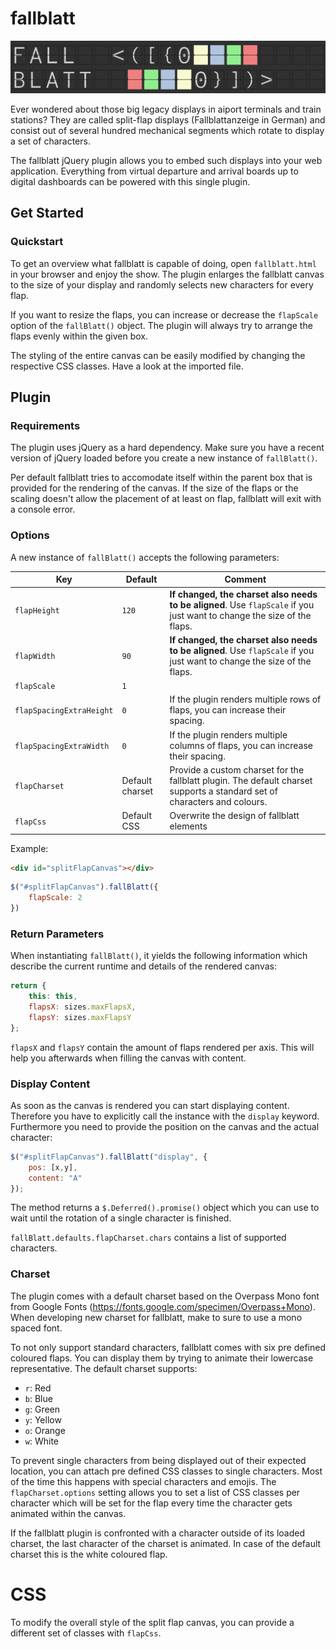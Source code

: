 # fallblatt

![fallblatt base](img/fallblatt_base.png)

Ever wondered about those big legacy displays in aiport terminals and train stations? They are called split-flap displays (Fallblattanzeige in German) and consist out of several hundred mechanical segments which rotate to display a set of characters.

The fallblatt jQuery plugin allows you to embed such displays into your web application. Everything from virtual departure and arrival boards up to digital dashboards can be powered with this single plugin.

## Get Started
### Quickstart

To get an overview what fallblatt is capable of doing, open `fallblatt.html` in your browser and enjoy the show. The plugin enlarges the fallblatt canvas to the size of your display and randomly selects new characters for every flap.

If you want to resize the flaps, you can increase or decrease the `flapScale` option of the `fallBlatt()` object. The plugin will always try to arrange the flaps evenly within the given box.

The styling of the entire canvas can be easily modified by changing the respective CSS classes. Have a look at the imported file.

## Plugin
### Requirements

The plugin uses jQuery as a hard dependency. Make sure you have a recent version of jQuery loaded before you create a new instance of `fallBlatt()`.

Per default fallblatt tries to accomodate itself within the parent box that is provided for the rendering of the canvas. If the size of the flaps or the scaling doesn't allow the placement of at least on flap, fallblatt will exit with a console error.

### Options

A new instance of `fallBlatt()` accepts the following parameters:

Key | Default | Comment
--- | --- | ---
`flapHeight` | `120` | **If changed, the charset also needs to be aligned**. Use `flapScale` if you just want to change the size of the flaps. 
`flapWidth` | `90` | **If changed, the charset also needs to be aligned**. Use `flapScale` if you just want to change the size of the flaps.
`flapScale` | `1` | 
`flapSpacingExtraHeight` | `0` | If the plugin renders multiple rows of flaps, you can increase their spacing.
`flapSpacingExtraWidth` | `0` | If the plugin renders multiple columns of flaps, you can increase their spacing.
`flapCharset` | Default charset | Provide a custom charset for the fallblatt plugin. The default charset supports a standard set of characters and colours.
`flapCss` | Default CSS | Overwrite the design of fallblatt elements

Example:

```html
<div id="splitFlapCanvas"></div>
```

```javascript
$("#splitFlapCanvas").fallBlatt({
    flapScale: 2
})
```

### Return Parameters

When instantiating `fallBlatt()`, it yields the following information which describe the current runtime and details of the rendered canvas:

```javascript
return {
    this: this,
    flapsX: sizes.maxFlapsX,
    flapsY: sizes.maxFlapsY
};
```

`flapsX` and `flapsY` contain the amount of flaps rendered per axis. This will help you afterwards when filling the canvas with content.

### Display Content

As soon as the canvas is rendered you can start displaying content. Therefore you have to explicitly call the instance with the `display` keyword. Furthermore you need to provide the position on the canvas and the actual character:

```javascript
$("#splitFlapCanvas").fallBlatt("display", {
    pos: [x,y],
    content: "A"
});
```

The method returns a `$.Deferred().promise()` object which you can use to wait until the rotation of a single character is finished.

`fallBlatt.defaults.flapCharset.chars` contains a list of supported characters.

### Charset

The plugin comes with a default charset based on the Overpass Mono font from Google Fonts (https://fonts.google.com/specimen/Overpass+Mono). When developing new charset for fallblatt, make to sure to use a mono spaced font.

To not only support standard characters, fallblatt comes with six pre defined coloured flaps. You can display them by trying to animate their lowercase representative. The default charset supports:

* `r`: Red
* `b`: Blue
* `g`: Green
* `y`: Yellow
* `o`: Orange
* `w`: White

To prevent single characters from being displayed out of their expected location, you can attach pre defined CSS classes to single characters. Most of the time this happens with special characters and emojis. The `flapCharset.options` setting allows you to set a list of CSS classes per character which will be set for the flap every time the character gets animated within the canvas.

If the fallblatt plugin is confronted with a character outside of its loaded charset, the last character of the charset is animated. In case of the default charset this is the white coloured flap.

# CSS

To modify the overall style of the split flap canvas, you can provide a different set of classes with `flapCss`.
